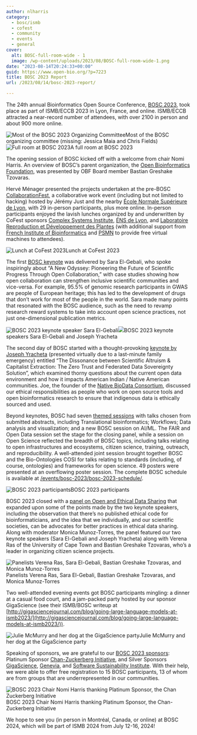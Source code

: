 ```yaml
---
author: nlharris
category:
  - bosc/ismb
  - cofest
  - community
  - events
  - general
cover:
  alt: BOSC-full-room-wide - 1
  image: /wp-content/uploads/2023/08/BOSC-full-room-wide-1.png
date: "2023-08-14T20:24:33+00:00"
guid: https://www.open-bio.org/?p=7223
title: BOSC 2023 Report
url: /2023/08/14/bosc-2023-report/

---
```

The 24th annual Bioinformatics Open Source Conference, [BOSC 2023](https://open-bio.org/events/bosc-2023), took place as part of ISMB/ECCB 2023 in Lyon, France, and online. ISMB/ECCB attracted a near-record number of attendees, with over 2100 in person and  about 900 more online.

![Most of the BOSC 2023 Organizing Committee](/wp-content/uploads/2023/08/image8-1024x410.jpg)Most of the BOSC organizing committee (missing: Jessica Maia and Chris Fields)![Full room at BOSC 2023](/wp-content/uploads/2023/08/BOSC-full-room-wide-1.png)A full room at BOSC 2023

The opening session of BOSC kicked off with a welcome from chair Nomi Harris. An overview of BOSC’s parent organization, the [Open Bioinformatics Foundation](/), was presented by OBF Board member Bastian Greshake Tzovaras.

Hervé Ménager presented the projects undertaken at the pre-BOSC [CollaborationFest](/events/bosc-2023/obf-bosc-collaborationfest-2023/), a collaborative work event (including but not limited to hacking) hosted by Jérémy Just and the nearby [École Normale Supérieure de Lyon](http://www.ens-lyon.fr/), with 29 in-person participants, plus more online. In-person participants enjoyed the lavish lunches organized by and underwritten by CoFest sponsors [Complex Systems Institute](https://www.ixxi.fr/), [ÉNS de Lyon](http://www.ens-lyon.fr/), and [Laboratoire Reproduction et Développement des Plantes](http://www.ens-lyon.fr/RDP/) (with additional support from [French Institute of Bioinformatics](https://www.france-bioinformatique.fr/en/home/) and [PSMN](http://www.ens-lyon.fr/PSMN/doku.php?id=en:accueil) to provide free virtual machines to attendees).

![Lunch at CoFest 2023](/wp-content/uploads/2023/08/CoFest2023-lunch-1-736x1024.png)Lunch at CoFest 2023

The first [BOSC keynote](/events/bosc-2023/bosc-2023-keynotes/) was delivered by Sara El-Gebali, who spoke inspiringly about “A New Odyssey: Pioneering the Future of Scientific Progress Through Open Collaboration,” with case studies showing how open collaboration can strengthen inclusive scientific communities and vice-versa. For example, 95.5% of genomic research participants in GWAS are people of European heritage; this has led to the development of drugs that don’t work for most of the people in the world. Sara made many points that resonated with the BOSC audience, such as the need to revamp research reward systems to take into account open science practices, not just one-dimensional publication metrics.

![BOSC 2023 keynote speaker Sara El-Gebali](/wp-content/uploads/2023/08/image7-768x1024.jpg)![](/wp-content/uploads/2023/08/image6-1024x579.png)BOSC 2023 keynote speakers Sara El-Gebali and Joseph Yracheta

The second day of BOSC started with a thought-provoking [keynote by Joseph Yracheta](/events/bosc-2023/bosc-2023-keynotes/) (presented virtually due to a last-minute family emergency) entitled “The Dissonance between Scientific Altruism & Capitalist Extraction: The Zero Trust and Federated Data Sovereignty Solution”, which examined thorny questions about the current open data environment and how it impacts American Indian / Native American communities. Joe, the founder of the [Native BioData Consortium](https://nativebio.org/), discussed our ethical responsibilities as people who work on open source tools and open bioinformatics research to ensure that indigenous data is ethically sourced and used.

Beyond keynotes, BOSC had seven [themed sessions](/events/bosc-2023/bosc-2023-schedule/) with talks chosen from submitted abstracts, including Translational bioinformatics; Workflows; Data analysis and visualization; and a new BOSC session on AI/ML. The FAIR and Open Data session set the stage for the closing panel, while a session on Open Science reflected the breadth of BOSC topics, including talks relating to open infrastructures and ecosystems, citizen science, training, outreach, and reproducibility. A well-attended joint session brought together BOSC and the Bio-Ontologies COSI for talks relating to standards (including, of course, ontologies) and frameworks for open science. 49 posters were presented at an overflowing poster session. The complete BOSC schedule is available at [/events/bosc-2023/bosc-2023-schedule/](/events/bosc-2023/bosc-2023-schedule/).

![BOSC 2023 participants](/wp-content/uploads/2023/08/image5-1024x629.png)BOSC 2023 participants

BOSC 2023 closed with a [panel on Open and Ethical Data Sharing](/events/bosc-2023/bosc-2023-panel/) that expanded upon some of the points made by the two keynote speakers, including the observation that there’s no published ethical code for bioinformaticians, and the idea that we individually, and our scientific societies, can be advocates for better practices in ethical data sharing. Along with moderator Monica Munoz-Torres, the panel featured our two keynote speakers (Sara El-Gebali and Joseph Yracheta) along with Verena Ras of the University of Cape Town and Bastian Greshake Tzovaras, who’s a leader in organizing citizen science projects.

![Panelists Verena Ras, Sara El-Gebali, Bastian Greshake Tzovaras, and Monica Munoz-Torres](/wp-content/uploads/2023/08/image4-1024x610.jpg)Panelists Verena Ras, Sara El-Gebali, Bastian Greshake Tzovaras, and Monica Munoz-Torres

Two well-attended evening events got BOSC participants mingling: a dinner at a casual food court, and a jam-packed party hosted by our sponsor GigaScience (see their ISMB/BOSC writeup at [http://gigasciencejournal.com/blog/going-large-language-models-at-ismb2023/](http://gigasciencejournal.com/blog/going-large-language-models-at-ismb2023/)).

![Julie McMurry and her dog at the GigaScience party](/wp-content/uploads/2023/08/image2-1-768x1024.jpg)Julie McMurry and her dog at the GigaScience party

Speaking of sponsors, we are grateful to our [BOSC 2023 sponsors](/events/sponsors/): Platinum Sponsor [Chan-Zuckerberg Initiative](https://chanzuckerberg.com/), and Silver Sponsors [GigaScience](https://academic.oup.com/gigascience), [Genevia](https://geneviatechnologies.com/), and [Software Sustainability Institute](https://www.software.ac.uk/). With their help, we were able to offer free registration to 15 BOSC participants, 13 of whom are from groups that are underrepresented in our communities.

![BOSC 2023 Chair Nomi Harris thanking Platinum Sponsor, the Chan Zuckerberg Initiative](/wp-content/uploads/2023/08/image1-1-1024x602.jpg)BOSC 2023 Chair Nomi Harris thanking Platinum Sponsor, the Chan-Zuckerberg Initiative

We hope to see you (in person in Montréal, Canada, or online) at BOSC 2024, which will be part of ISMB 2024 from July 12-16, 2024!
